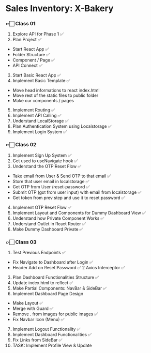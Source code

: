 # Sales Inventory: X-Bakery

### 👉🏻 Class 01
1. Explore API for Phase 1 ✅
2. Plan Project ✅
  - Start React App ✅
  - Folder Structure ✅
  - Component / Page ✅
  - API Connect ✅
3. Start Basic React App ✅
4. Implement Basic Template ✅
  - Move head informations to react index.html
  - Move rest of the static files to public folder
  - Make our components / pages
5. Implement Routing ✅
6. Implement API Calling ✅
7. Understand LocalStorage ✅
8. Plan Authentication System using Localstorage ✅
9. Implement Login System ✅


### 👉🏻 Class 02
1. Implement Sign Up System ✅
2. Get used to useNavigate hook ✅
3. Understand the OTP Reset Flow ✅
  - Take email from User & Send OTP to that email ✅
  - Store that user email in localstorage ✅
  - Get OTP from User /reset-password ✅
  - Submit OTP (got from user input) with email from localstorage ✅
  - Get token from prev step and use it to reset password ✅
4. Implement OTP Reset Flow ✅
5. Implement Layout and Components for Dummy Dashboard View ✅
6. Understand how Private Component Works ✅
7. Understand Outlet in React Router ✅
8. Make Dummy Dashboard Private ✅


### 👉🏻 Class 03
1. Test Previous Endpoints ✅
  - Fix Navigate to Dashboard after Login ✅
  - Header Add on Reset Password ✅
2 Axios Interceptor ✅
3. Plan Dashboard Functionalities Structure ✅
4. Update index.html to reflect ✅
5. Make Partial Components: NavBar & SideBar ✅
6. Implement Dashboard Page Design
  - Make Layout ✅
  - Merge with Guard ✅
  - Remove . from images for public images ✅
  - Fix Navbar Icon (Menu) ✅
7. Implement Logout Functionality ✅
8. Implement Dashboard Functionalities ✅
9. Fix Links from SideBar ✅
10. TASK: Implement Profile View & Update 
